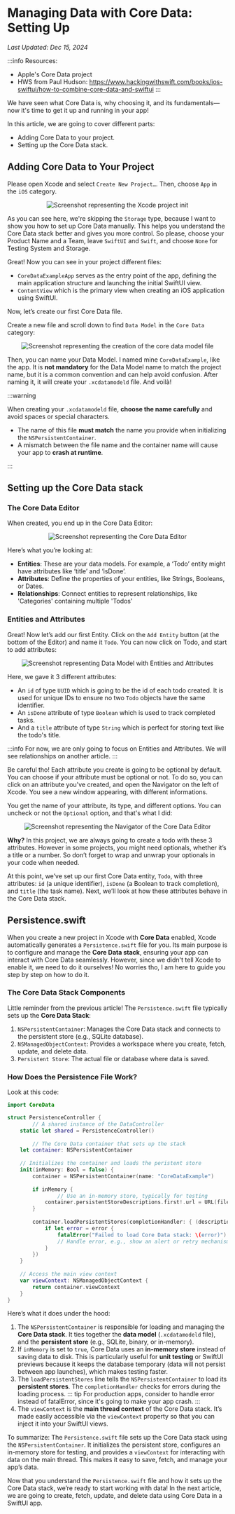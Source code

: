 # Managing Data with Core Data: Setting Up

*Last Updated: Dec 15, 2024*

:::info
Resources:
* Apple's Core Data project
* HWS from Paul Hudson: https://www.hackingwithswift.com/books/ios-swiftui/how-to-combine-core-data-and-swiftui
:::

We have seen what Core Data is, why choosing it, and its fundamentals—now it's time to get it up and running in your app!

In this article, we are going to cover different parts:

- Adding Core Data to your project.
- Setting up the Core Data stack.

## Adding Core Data to Your Project

Please open Xcode and select `Create New Project…`. Then, choose `App` in the `iOS` category.

<div style="display: flex; justify-content: center;">
<img src="/ios/coredata/cd-project.png" alt="Screenshot representing the Xcode project init"  />
</div>

As you can see here, we're skipping the `Storage` type,  because I want to show you how to set up Core Data manually. This helps you understand the Core Data stack better and gives you more control. So please, choose your Product Name and a Team, leave `SwiftUI` and `Swift`, and choose `None` for Testing System and Storage.

Great! Now you can see in your project different files:

- `CoreDataExampleApp` serves as the entry point of the app, defining the main application structure and launching the initial SwiftUI view.
- `ContentView` which is the primary view when creating an iOS application using SwiftUI.

Now, let’s create our first Core Data file.

Create a new file and scroll down to find `Data Model` in the `Core Data` category:

<div style="display: flex; justify-content: center;">
<img src="/ios/coredata/cd-file.png" alt="Screenshot representing the creation of the core data model file"  />
</div>

Then, you can name your Data Model. I named mine `CoreDataExample`, like the app. It is **not mandatory** for the Data Model name to match the project name, but it is a common convention and can help avoid confusion. After naming it, it will create your `.xcdatamodeld` file. And voilà! 

:::warning

When creating your `.xcdatamodeld` file, **choose the name carefully** and avoid spaces or special characters.

- The name of this file **must match** the name you provide when initializing the `NSPersistentContainer`.
- A mismatch between the file name and the container name will cause your app to **crash at runtime**.

:::

## Setting up the Core Data stack

### The Core Data Editor

When created, you end up in the Core Data Editor:

<div style="display: flex; justify-content: center;">
<img src="/ios/coredata/cd-editor.png" alt="Screenshot representing the Core Data Editor"  />
</div>

Here’s what you’re looking at:

- **Entities**: These are your data models. For example, a ‘Todo’ entity might have attributes like ‘title’ and ‘isDone’.
- **Attributes**: Define the properties of your entities, like Strings, Booleans, or Dates.
- **Relationships**: Connect entities to represent relationships, like 'Categories' containing multiple 'Todos'

### Entities and Attributes

Great! Now let’s add our first Entity. Click on the `Add Entity` button (at the bottom of the Editor) and name it `Todo`. You can now click on Todo, and start to add attributes:

<div style="display: flex; justify-content: center;">
<img src="/ios/coredata/cd-attributes.png" alt="Screenshot representing Data Model with Entities and Attributes"  />
</div>

Here, we gave it 3 different attributes:

- An `id` of type `UUID` which is going to be the id of each todo created. It is used for unique IDs to ensure no two `Todo` objects have the same identifier.
- An `isDone` attribute of type `Boolean` which is used to track completed tasks.
- And a `title` attribute of type `String` which is perfect for storing text like the todo's title.

:::info
For now, we are only going to focus on Entities and Attributes. We will see relationships on another article.
:::

Be careful tho! Each attribute you create is going to be optional by default. You can choose if your attribute must be optional or not. To do so, you can click on an attribute you've created, and open the Navigator on the left of Xcode. You see a new window appearing, with different informations. 

You get the name of your attribute, its type, and different options. You can uncheck or not the `Optional` option, and that's what I did:

<div style="display: flex; justify-content: center;">
<img src="/ios/coredata/cd-navigator.png" alt="Screenshot representing the Navigator of the Core Data Editor"  />
</div>

**Why?** In this project, we are always going to create a todo with these 3 attributes. However in some projects, you might need optionals, whether it’s a title or a number. So don’t forget to wrap and unwrap your optionals in your code when needed.

At this point, we’ve set up our first Core Data entity, `Todo`, with three attributes: `id` (a unique identifier), `isDone` (a Boolean to track completion), and `title` (the task name). Next, we’ll look at how these attributes behave in the Core Data stack.

## Persistence.swift

When you create a new project in Xcode with **Core Data** enabled, Xcode automatically generates a `Persistence.swift` file for you. Its main purpose is to configure and manage the **Core Data stack**, ensuring your app can interact with Core Data seamlessly. However, since we didn't tell Xcode to enable it, we need to do it ourselves! No worries tho, I am here to guide you step by step on how to do it.

### The Core Data Stack Components

Little reminder from the previous article! The `Persistence.swift` file typically sets up the **Core Data Stack**:

1. `NSPersistentContainer`: Manages the Core Data stack and connects to the persistent store (e.g., SQLite database).
2. `NSManagedObjectContext`: Provides a workspace where you create, fetch, update, and delete data.
3. `Persistent Store`: The actual file or database where data is saved.

### How Does the Persistence File Work?

Look at this code:

```swift
import CoreData

struct PersistenceController {
		// A shared instance of the DataController
    static let shared = PersistenceController()
		
		// The Core Data container that sets up the stack
    let container: NSPersistentContainer
    
    // Initializes the container and loads the peristent store
    init(inMemory: Bool = false) {
        container = NSPersistentContainer(name: "CoreDataExample")
        
        if inMemory {
		        // Use an in-memory store, typically for testing
            container.persistentStoreDescriptions.first!.url = URL(fileURLWithPath: "/dev/null")
        }
       
        container.loadPersistentStores(completionHandler: { (description, error) in
            if let error = error {
                fatalError("Failed to load Core Data stack: \(error)")
                // Handle error, e.g., show an alert or retry mechanism
            }
        })
    }
    
    // Access the main view context
    var viewContext: NSManagedObjectContext {
        return container.viewContext
    }
}
```

Here’s what it does under the hood:

1. The `NSPersistentContainer` is responsible for loading and managing the **Core Data stack**. It ties together the **data model** (`.xcdatamodeld` file), and the **persistent store** (e.g., SQLite, binary, or in-memory).
2. If `inMemory` is set to `true`, Core Data uses an **in-memory store** instead of saving data to disk. This is particularly useful for **unit testing** or SwiftUI previews because it keeps the database temporary (data will not persist between app launches), which makes testing faster.
3. The `loadPersistentStores` line tells the `NSPersistentContainer` to load its **persistent stores**. The `completionHandler` checks for errors during the loading process.
::: tip
For production apps, consider to handle error instead of fatalError, since it's going to make your app crash.
:::
4. The `viewContext` is the **main thread context** of the Core Data stack. It’s made easily accessible via the `viewContext` property so that you can inject it into your SwiftUI views.

To summarize: The `Persistence.swift` file sets up the Core Data stack using the `NSPersistentContainer`. It initializes the persistent store, configures an in-memory store for testing, and provides a `viewContext` for interacting with data on the main thread. This makes it easy to save, fetch, and manage your app’s data.

Now that you understand the `Persistence.swift` file and how it sets up the Core Data stack, we’re ready to start working with data! In the next article, we are going to create, fetch, update, and delete data using Core Data in a SwiftUI app.